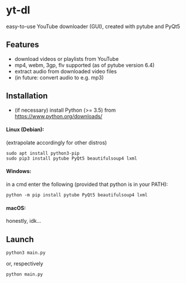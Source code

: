 # yt-dl
easy-to-use YouTube downloader (GUI), created with pytube and PyQt5

## Features
- download videos or playlists from YouTube
- mp4, webm, 3gp, flv supported (as of pytube version 6.4)
- extract audio from downloaded video files
- (in future: convert audio to e.g. mp3)

## Installation
- (if necessary) install Python (>= 3.5) from https://www.python.org/downloads/

#### Linux (Debian):
(extrapolate accordingly for other distros)
```
sudo apt install python3-pip
sudo pip3 install pytube PyQt5 beautifulsoup4 lxml
```
#### Windows:
in a cmd enter the following
(provided that python is in your PATH):
```
python -m pip install pytube PyQt5 beautifulsoup4 lxml
```
#### macOS:

honestly, idk...

## Launch
```
python3 main.py
```
or, respectively
```
python main.py
```
